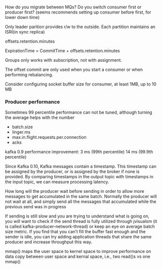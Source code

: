 How do you migrate between MQs? Do you switch consumer first or producer first? (seems recommends setting up consumer before first, for lower down time)

Only leader parition provides r/w to the outside. Each partition maintains an ISRI(in sync replica)

offsets.retention.minutes

ExpirationTime = CommitTime + offsets.retention.minutes

Groups only works with subscription, not with assignment.

The offset commit are only used when you start a consumer or when performing rebalancing.

Consider configuring socket buffer size for consumer, at least 1MB, up to 10 MB 

### Producer performance

Sometimes 99 percentile performance can not be tuned, although turning the average helps with the number

* batch.size
* linger.ms
* max.in.flight.requests.per.connection
* acks

kafka 0.9 performance improvement:
3 ms (99th percentile)
14 ms (99.9th percentile)

Since Kafka 0.10, Kafka messages contain a timestamp. This timestamp can be assigned by the producer, or is assigned by the broker if none is provided. By comparing timestamps in the output topic with timestamps in the input topic, we can measure processing latency.

How long will the producer wait before sending in order to allow more messages to get accumulated in the same batch. Normally the producer will not wait at all, and simply send all the messages that accumulated while the previous send was in progress

If sending is still slow and you are trying to understand what is going on, you will want to check if the send thread is fully utilized through jvisualsm (it is called kafka-producer-network-thread) or keep an eye on average batch size metric. If you find that you can’t fill the buffer fast enough and the sender is idle, you can try adding application threads that share the same producer and increase throughput this way.

mmap() maps the user space to kernel space to improve performance on data copy between user space and kernal space, i.e., two read()s vs one mmap()

